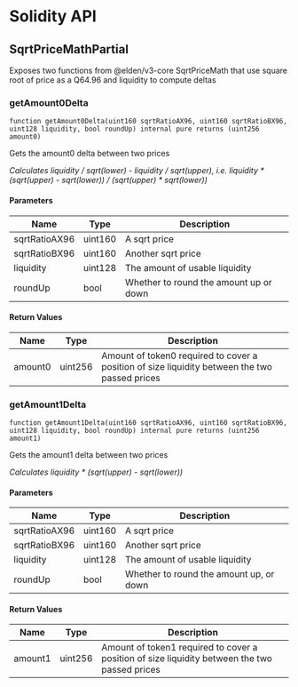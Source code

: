 # Solidity API

## SqrtPriceMathPartial

Exposes two functions from @elden/v3-core SqrtPriceMath
that use square root of price as a Q64.96 and liquidity to compute deltas

### getAmount0Delta

```solidity
function getAmount0Delta(uint160 sqrtRatioAX96, uint160 sqrtRatioBX96, uint128 liquidity, bool roundUp) internal pure returns (uint256 amount0)
```

Gets the amount0 delta between two prices

_Calculates liquidity / sqrt(lower) - liquidity / sqrt(upper),
i.e. liquidity * (sqrt(upper) - sqrt(lower)) / (sqrt(upper) * sqrt(lower))_

#### Parameters

| Name | Type | Description |
| ---- | ---- | ----------- |
| sqrtRatioAX96 | uint160 | A sqrt price |
| sqrtRatioBX96 | uint160 | Another sqrt price |
| liquidity | uint128 | The amount of usable liquidity |
| roundUp | bool | Whether to round the amount up or down |

#### Return Values

| Name | Type | Description |
| ---- | ---- | ----------- |
| amount0 | uint256 | Amount of token0 required to cover a position of size liquidity between the two passed prices |

### getAmount1Delta

```solidity
function getAmount1Delta(uint160 sqrtRatioAX96, uint160 sqrtRatioBX96, uint128 liquidity, bool roundUp) internal pure returns (uint256 amount1)
```

Gets the amount1 delta between two prices

_Calculates liquidity * (sqrt(upper) - sqrt(lower))_

#### Parameters

| Name | Type | Description |
| ---- | ---- | ----------- |
| sqrtRatioAX96 | uint160 | A sqrt price |
| sqrtRatioBX96 | uint160 | Another sqrt price |
| liquidity | uint128 | The amount of usable liquidity |
| roundUp | bool | Whether to round the amount up, or down |

#### Return Values

| Name | Type | Description |
| ---- | ---- | ----------- |
| amount1 | uint256 | Amount of token1 required to cover a position of size liquidity between the two passed prices |

